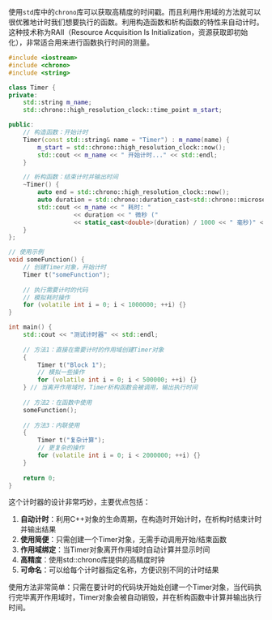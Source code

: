 使用`std`库中的`chrono`库可以获取高精度的时间戳。而且利用作用域的方法就可以很优雅地计时我们想要执行的函数。利用构造函数和析构函数的特性来自动计时。这种技术称为RAII（Resource Acquisition Is Initialization，资源获取即初始化），非常适合用来进行函数执行时间的测量。

```cpp
#include <iostream>
#include <chrono>
#include <string>

class Timer {
private:
    std::string m_name;
    std::chrono::high_resolution_clock::time_point m_start;

public:
    // 构造函数：开始计时
    Timer(const std::string& name = "Timer") : m_name(name) {
        m_start = std::chrono::high_resolution_clock::now();
        std::cout << m_name << " 开始计时..." << std::endl;
    }

    // 析构函数：结束计时并输出时间
    ~Timer() {
        auto end = std::chrono::high_resolution_clock::now();
        auto duration = std::chrono::duration_cast<std::chrono::microseconds>(end - m_start).count();
        std::cout << m_name << " 耗时: " 
                  << duration << " 微秒 (" 
                  << static_cast<double>(duration) / 1000 << " 毫秒)" << std::endl;
    }
};

// 使用示例
void someFunction() {
    // 创建Timer对象，开始计时
    Timer t("someFunction");
    
    // 执行需要计时的代码
    // 模拟耗时操作
    for (volatile int i = 0; i < 1000000; ++i) {}
}

int main() {
    std::cout << "测试计时器" << std::endl;
    
    // 方法1：直接在需要计时的作用域创建Timer对象
    {
        Timer t("Block 1");
        // 模拟一些操作
        for (volatile int i = 0; i < 500000; ++i) {}
    } // 当离开作用域时，Timer析构函数会被调用，输出执行时间
    
    // 方法2：在函数中使用
    someFunction();
    
    // 方法3：内联使用
    {
        Timer t("复杂计算");
        // 更复杂的操作
        for (volatile int i = 0; i < 2000000; ++i) {}
    }
    
    return 0;
}

```

这个计时器的设计非常巧妙，主要优点包括：

1. **自动计时**：利用C++对象的生命周期，在构造时开始计时，在析构时结束计时并输出结果
2. **使用简便**：只需创建一个Timer对象，无需手动调用开始/结束函数
3. **作用域绑定**：当Timer对象离开作用域时自动计算并显示时间
4. **高精度**：使用std::chrono库提供的高精度时钟
5. **可命名**：可以给每个计时器指定名称，方便识别不同的计时结果

使用方法非常简单：只需在要计时的代码块开始处创建一个Timer对象，当代码执行完毕离开作用域时，Timer对象会被自动销毁，并在析构函数中计算并输出执行时间。
